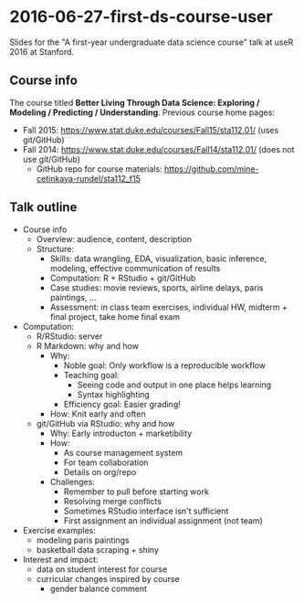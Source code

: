 # 2016-06-27-first-ds-course-user

Slides for the "A first-year undergraduate data science course" talk at useR 2016 at Stanford.

## Course info

The course titled **Better Living Through Data Science: Exploring / Modeling / Predicting / Understanding**. Previous course home pages:

- Fall 2015: https://www.stat.duke.edu/courses/Fall15/sta112.01/ (uses git/GitHub)
- Fall 2014: https://www.stat.duke.edu/courses/Fall14/sta112.01/ (does not use git/GitHub)
	- GitHub repo for course materials: https://github.com/mine-cetinkaya-rundel/sta112_f15

## Talk outline

- Course info
	- Overview: audience, content, description
	- Structure: 
		- Skills: data wrangling, EDA, visualization, basic inference, modeling, effective communication of results
		- Computation: R + RStudio + git/GitHub
		- Case studies: movie reviews, sports, airline delays, paris paintings, ...
		- Assessment: in class team exercises, individual HW, midterm + final project, take home final exam
- Computation:
	- R/RStudio: server
	- R Markdown: why and how
		- Why: 
			- Noble goal: Only workflow is a reproducible workflow
			- Teaching goal: 
				- Seeing code and output in one place helps learning
				- Syntax highlighting
			- Efficiency goal: Easier grading!
		- How: Knit early and often
	- git/GitHub via RStudio: why and how
		- Why: Early introducton + marketibility
		- How:
			- As course management system
			- For team collaboration
			- Details on org/repo
		- Challenges:
			- Remember to pull before starting work 
			- Resolving merge conflicts
			- Sometimes RStudio interface isn't sufficient
			- First assignment an individual assignment (not team)
- Exercise examples:
	- modeling paris paintings
	- basketball data scraping + shiny
- Interest and impact:
	- data on student interest for course
	- curricular changes inspired by course
		- gender balance comment

